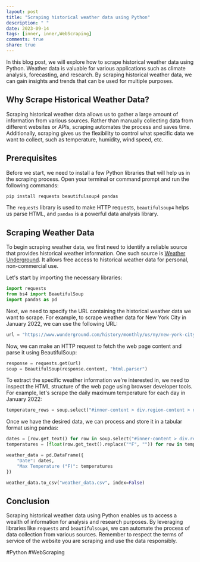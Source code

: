 ```yaml
---
layout: post
title: "Scraping historical weather data using Python"
description: " "
date: 2023-09-14
tags: [inner, inner,WebScraping]
comments: true
share: true
---
```


In this blog post, we will explore how to scrape historical weather data using Python. Weather data is valuable for various applications such as climate analysis, forecasting, and research. By scraping historical weather data, we can gain insights and trends that can be used for multiple purposes.

## Why Scrape Historical Weather Data?

Scraping historical weather data allows us to gather a large amount of information from various sources. Rather than manually collecting data from different websites or APIs, scraping automates the process and saves time. Additionally, scraping gives us the flexibility to control what specific data we want to collect, such as temperature, humidity, wind speed, etc.

## Prerequisites

Before we start, we need to install a few Python libraries that will help us in the scraping process. Open your terminal or command prompt and run the following commands:

```python
pip install requests beautifulsoup4 pandas
```

The `requests` library is used to make HTTP requests, `beautifulsoup4` helps us parse HTML, and `pandas` is a powerful data analysis library.

## Scraping Weather Data

To begin scraping weather data, we first need to identify a reliable source that provides historical weather information. One such source is [Weather Underground](https://www.wunderground.com/). It allows free access to historical weather data for personal, non-commercial use.

Let's start by importing the necessary libraries:

```python
import requests
from bs4 import BeautifulSoup
import pandas as pd

```

Next, we need to specify the URL containing the historical weather data we want to scrape. For example, to scrape weather data for New York City in January 2022, we can use the following URL:

```python
url = "https://www.wunderground.com/history/monthly/us/ny/new-york-city/KLGA/date/2022-1"
```

Now, we can make an HTTP request to fetch the web page content and parse it using BeautifulSoup:

```python
response = requests.get(url)
soup = BeautifulSoup(response.content, "html.parser")
```

To extract the specific weather information we're interested in, we need to inspect the HTML structure of the web page using browser developer tools. For example, let's scrape the daily maximum temperature for each day in January 2022:

```python
temperature_rows = soup.select("#inner-content > div.region-content > div > div.obs-table.day-hourly > tbody > tr > td.temp")
```

Once we have the desired data, we can process and store it in a tabular format using pandas:

```python
dates = [row.get_text() for row in soup.select("#inner-content > div.region-content > div > div.obs-table.day-hourly > tbody > tr > td.date")]
temperatures = [float(row.get_text().replace("°F", "")) for row in temperature_rows]

weather_data = pd.DataFrame({
    "Date": dates,
    "Max Temperature (°F)": temperatures
})

weather_data.to_csv("weather_data.csv", index=False)
```
## Conclusion

Scraping historical weather data using Python enables us to access a wealth of information for analysis and research purposes. By leveraging libraries like `requests` and `beautifulsoup4`, we can automate the process of data collection from various sources. Remember to respect the terms of service of the website you are scraping and use the data responsibly.

#Python #WebScraping